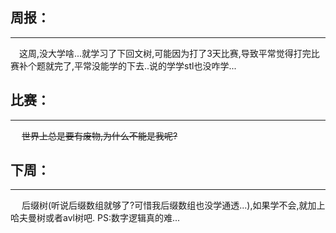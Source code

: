  ## 周报：
 ---
 &#8195;这周,没大学啥...就学习了下回文树,可能因为打了3天比赛,导致平常觉得打完比赛补个题就完了,平常没能学的下去..说的学学stl也没咋学...
 
 ## 比赛：
 ---
 &#8195;  ~~世界上总是要有废物,为什么不能是我呢?~~

 ## 下周：
 ---
  &#8195;  后缀树(听说后缀数组就够了?可惜我后缀数组也没学通透...),如果学不会,就加上哈夫曼树或者avl树吧. PS:数字逻辑真的难...
  
  

